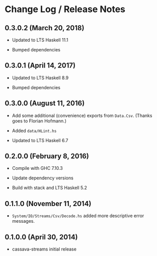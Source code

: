 # Change Log / Release Notes

## 0.3.0.2 (March 20, 2018)

  * Updated to LTS Haskell 11.1

  * Bumped dependencies

## 0.3.0.1 (April 14, 2017)

  * Updated to LTS Haskell 8.9

  * Bumped dependencies

## 0.3.0.0 (August 11, 2016)

  * Add some additional (convenience) exports from `Data.Csv`. (Thanks
    goes to Florian Hofmann.)

  * Added `data/HLint.hs`

  * Updated to LTS Haskell 6.7

## 0.2.0.0 (February 8, 2016)

  * Compile with GHC 7.10.3

  * Update dependency versions

  * Build with stack and LTS Haskell 5.2

## 0.1.1.0 (November 11, 2014)

  * `System/IO/Streams/Csv/Decode.hs` added more descriptive error messages.

## 0.1.0.0 (April 30, 2014)

  * cassava-streams initial release
